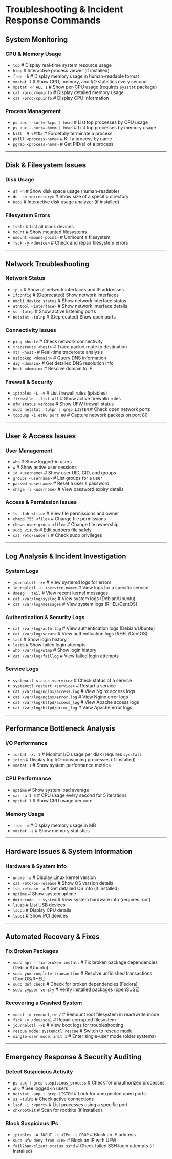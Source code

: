 # Troubleshooting & Incident Response Commands

## **System Monitoring**

### **CPU & Memory Usage**
- `top`                           # Display real-time system resource usage
- `htop`                          # Interactive process viewer (if installed)
- `free -h`                       # Display memory usage in human-readable format
- `vmstat 1`                      # Show CPU, memory, and I/O statistics every second
- `mpstat -P ALL 1`               # Show per-CPU usage (requires `sysstat` package)
- `cat /proc/meminfo`             # Display detailed memory usage
- `cat /proc/cpuinfo`             # Display CPU information

### **Process Management**
- `ps aux --sort=-%cpu | head`     # List top processes by CPU usage
- `ps aux --sort=-%mem | head`     # List top processes by memory usage
- `kill -9 <PID>`                  # Forcefully terminate a process
- `pkill <process-name>`           # Kill a process by name
- `pgrep <process-name>`           # Get PID(s) of a process

---

## **Disk & Filesystem Issues**

### **Disk Usage**
- `df -h`                         # Show disk space usage (human-readable)
- `du -sh <directory>`             # Show size of a specific directory
- `ncdu`                          # Interactive disk usage analyzer (if installed)

### **Filesystem Errors**
- `lsblk`                         # List all block devices
- `mount`                         # Show mounted filesystems
- `umount <mount-point>`           # Unmount a filesystem
- `fsck -y <device>`               # Check and repair filesystem errors

---

## **Network Troubleshooting**

### **Network Status**
- `ip a`                          # Show all network interfaces and IP addresses
- `ifconfig`                      # (Deprecated) Show network interfaces
- `nmcli device status`           # Show network interface status
- `ethtool <interface>`           # Show network interface details
- `ss -tulnp`                     # Show active listening ports
- `netstat -tulnp`                # (Deprecated) Show open ports

### **Connectivity Issues**
- `ping <host>`                    # Check network connectivity
- `traceroute <host>`              # Trace packet route to destination
- `mtr <host>`                     # Real-time traceroute analysis
- `nslookup <domain>`              # Query DNS information
- `dig <domain>`                   # Get detailed DNS resolution info
- `host <domain>`                  # Resolve domain to IP

### **Firewall & Security**
- `iptables -L -v`                 # List firewall rules (iptables)
- `firewalld --list-all`           # Show active firewalld rules
- `ufw status verbose`             # Show UFW firewall status
- `sudo netstat -tulpn | grep LISTEN` # Check open network ports
- `tcpdump -i eth0 port 80`        # Capture network packets on port 80

---

## **User & Access Issues**

### **User Management**
- `who`                           # Show logged-in users
- `w`                             # Show active user sessions
- `id <username>`                 # Show user UID, GID, and groups
- `groups <username>`             # List groups for a user
- `passwd <username>`             # Reset a user's password
- `chage -l <username>`           # View password expiry details

### **Access & Permission Issues**
- `ls -lah <file>`                # View file permissions and owner
- `chmod 755 <file>`              # Change file permissions
- `chown user:group <file>`       # Change file ownership
- `sudo visudo`                   # Edit sudoers file safely
- `cat /etc/sudoers`              # Check sudo privileges

---

## **Log Analysis & Incident Investigation**

### **System Logs**
- `journalctl -xe`                # View systemd logs for errors
- `journalctl -u <service-name>`   # View logs for a specific service
- `dmesg | tail`                   # View recent kernel messages
- `cat /var/log/syslog`            # View system logs (Debian/Ubuntu)
- `cat /var/log/messages`          # View system logs (RHEL/CentOS)

### **Authentication & Security Logs**
- `cat /var/log/auth.log`          # View authentication logs (Debian/Ubuntu)
- `cat /var/log/secure`            # View authentication logs (RHEL/CentOS)
- `last`                           # Show login history
- `lastb`                          # Show failed login attempts
- `who /var/log/wtmp`              # Show login history
- `cat /var/log/faillog`           # View failed login attempts

### **Service Logs**
- `systemctl status <service>`      # Check status of a service
- `systemctl restart <service>`     # Restart a service
- `cat /var/log/nginx/access.log`   # View Nginx access logs
- `cat /var/log/nginx/error.log`    # View Nginx error logs
- `cat /var/log/httpd/access_log`   # View Apache access logs
- `cat /var/log/httpd/error_log`    # View Apache error logs

---

## **Performance Bottleneck Analysis**

### **I/O Performance**
- `iostat -xz 1`                   # Monitor I/O usage per disk (requires `sysstat`)
- `iotop`                          # Display top I/O-consuming processes (if installed)
- `vmstat 1`                       # Show system performance metrics

### **CPU Performance**
- `uptime`                         # Show system load average
- `sar -u 1 5`                     # CPU usage every second for 5 iterations
- `mpstat 1`                       # Show CPU usage per core

### **Memory Usage**
- `free -m`                        # Display memory usage in MB
- `vmstat -s`                      # Show memory statistics

---

## **Hardware Issues & System Information**

### **Hardware & System Info**
- `uname -a`                       # Display Linux kernel version
- `cat /etc/os-release`            # Show OS version details
- `lsb_release -a`                 # Get detailed OS info (if installed)
- `uptime`                         # Show system uptime
- `dmidecode -t system`            # View system hardware info (requires root)
- `lsusb`                          # List USB devices
- `lscpu`                          # Display CPU details
- `lspci`                          # Show PCI devices

---

## **Automated Recovery & Fixes**

### **Fix Broken Packages**
- `sudo apt --fix-broken install`  # Fix broken package dependencies (Debian/Ubuntu)
- `sudo yum-complete-transaction`  # Resolve unfinished transactions (CentOS/RHEL)
- `sudo dnf check`                 # Check for broken dependencies (Fedora)
- `sudo zypper verify`             # Verify installed packages (openSUSE)

### **Recovering a Crashed System**
- `mount -o remount,rw /`          # Remount root filesystem in read/write mode
- `fsck -y /dev/sda1`              # Repair corrupted filesystem
- `journalctl -xb`                 # View boot logs for troubleshooting
- `rescue mode:` `systemctl rescue` # Switch to rescue mode
- `single-user mode:` `init 1`     # Enter single-user mode (older systems)

---

## **Emergency Response & Security Auditing**

### **Detect Suspicious Activity**
- `ps aux | grep suspicious_process`   # Check for unauthorized processes
- `who`                                # See logged-in users
- `netstat -anp | grep LISTEN`         # Look for unexpected open ports
- `ss -tulnp`                          # Check active connections
- `lsof -i :<port>`                     # List processes using a specific port
- `chkrootkit`                          # Scan for rootkits (if installed)

### **Block Suspicious IPs**
- `iptables -A INPUT -s <IP> -j DROP`   # Block an IP address
- `sudo ufw deny from <IP>`             # Block an IP with UFW
- `fail2ban-client status sshd`         # Check failed SSH login attempts (if installed)

